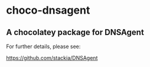 # choco-dnsagent

## A chocolatey package for DNSAgent

For further details, please see:

https://github.com/stackia/DNSAgent